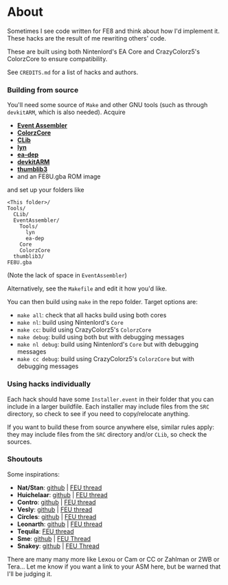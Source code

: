 
# About

Sometimes I see code written for FE8 and think about how I'd implement it. These hacks are the result of me rewriting others' code.

These are built using both Nintenlord's EA Core and CrazyColorz5's ColorzCore to ensure compatibility.

See `CREDITS.md` for a list of hacks and authors.

### Building from source

You'll need some source of `Make` and other GNU tools (such as through `devkitARM`, which is also needed). Acquire

* [**Event Assembler**](https://feuniverse.us/t/1749)
* [**ColorzCore**](https://feuniverse.us/t/3970)
* [**CLib**](https://github.com/StanHash/FE-CLib)
* [**lyn**](https://github.com/StanHash/lyn/releases)
* [**ea-dep**](https://github.com/StanHash/ea-dep/releases)
* [**devkitARM**](https://devkitpro.org/wiki/Getting_Started)
* [**thumblib3**](https://github.com/ZaneAvernathy/thumblib3)
* and an FE8U.gba ROM image

and set up your folders like
```
<This folder>/
Tools/
  CLib/
  EventAssembler/
    Tools/
      lyn
      ea-dep
    Core
    ColorzCore
  thumblib3/
FE8U.gba
```

(Note the lack of space in `EventAssembler`)

Alternatively, see the `Makefile` and edit it how you'd like.

You can then build using `make` in the repo folder. Target options are:
* `make all`: check that all hacks build using both cores
* `make nl`: build using Nintenlord's `Core`
* `make cc`: build using CrazyColorz5's `ColorzCore`
* `make debug`: build using both but with debugging messages
* `make nl debug`: build using Nintenlord's `Core` but with debugging messages
* `make cc debug`: build using CrazyColorz5's `ColorzCore` but with debugging messages

### Using hacks individually

Each hack should have some `Installer.event` in their folder that you can include in a larger buildfile. Each installer may include files from the `SRC` directory, so check to see if you need to copy/relocate anything.

If you want to build these from source anywhere else, similar rules apply: they may include files from the `SRC` directory and/or `CLib`, so check the sources.

### Shoutouts

Some inspirations:

* **Nat/Stan**: [github](https://github.com/StanHash) | [FEU thread](https://feuniverse.us/t/2376)
* **Huichelaar**: [github](https://github.com/Huichelaar) | [FEU thread](https://feuniverse.us/t/8229)
* **Contro**: [github](https://github.com/masterofcontroversy/) | [FEU thread](https://feuniverse.us/t/13514)
* **Vesly**: [github](https://github.com/Veslyquix) | [FEU thread](https://feuniverse.us/t/12011)
* **Circles**: [github](https://github.com/boviex) | [FEU thread](https://feuniverse.us/t/13510)
* **Leonarth**: [github](https://github.com/LeonarthCG) | [FEU thread](https://feuniverse.us/t/2693)
* **Tequila**: [FEU thread](https://feuniverse.us/t/1655)
* **Sme**: [github](https://github.com/sme23) | [FEU Thread](https://feuniverse.us/t/4445)
* **Snakey**: [github](https://github.com/Snakey11) | [FEU Thread](https://feuniverse.us/t/3627)

There are many many more like Lexou or Cam or CC or Zahlman or 2WB or Tera...
Let me know if you want a link to your ASM here, but be warned that I'll be judging it.
